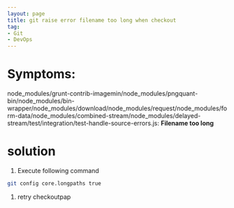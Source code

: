 ```yaml
---
layout: page
title: git raise error filename too long when checkout
tag:
- Git
- DevOps
---
```


# Symptoms:

node_modules/grunt-contrib-imagemin/node_modules/pngquant-bin/node_modules/bin-wrapper/node_modules/download/node_modules/request/node_modules/form-data/node_modules/combined-stream/node_modules/delayed-stream/test/integration/test-handle-source-errors.js: **Filename too long**


# solution

1. Execute following command
```sh
git config core.longpaths true
```
1. retry checkoutpap
